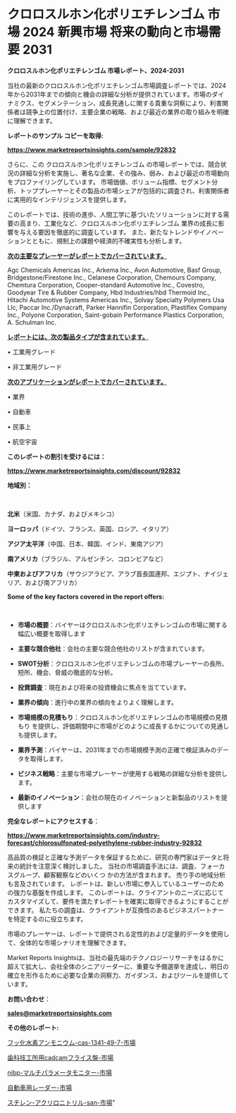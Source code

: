 # クロロスルホン化ポリエチレンゴム 市場 2024 新興市場 将来の動向と市場需要 2031

<strong>クロロスルホン化ポリエチレンゴム 市場レポート、2024-2031</strong>

当社の最新のクロロスルホン化ポリエチレンゴム市場調査レポートでは、2024年から2031年までの傾向と機会の詳細な分析が提供されています。市場のダイナミクス、セグメンテーション、成長見通しに関する貴重な洞察により、利害関係者は競争上の位置付け、主要企業の戦略、および最近の業界の取り組みを明確に理解できます。



<strong>レポートのサンプル コピーを取得:</strong> <a href=https://www.marketreportsinsights.com/sample/92832>

<strong><u>https://www.marketreportsinsights.com/sample/92832</u></strong></a>

さらに、この クロロスルホン化ポリエチレンゴム の市場レポートでは、競合状況の詳細な分析を実施し、著名な企業、その強み、弱み、および最近の市場動向をプロファイリングしています。 市場価値、ボリューム指標、セグメント分析、トッププレーヤーとその製品の市場シェアが包括的に調査され、利害関係者に実用的なインテリジェンスを提供します。

このレポートでは、技術の進歩、人間工学に基づいたソリューションに対する需要の高まり、工業化など、クロロスルホン化ポリエチレンゴム 業界の成長に影響を与える要因を徹底的に調査しています。 また、新たなトレンドやイノベーションとともに、規制上の課題や経済的不確実性も分析します。



<strong><u>次の主要なプレーヤーがレポートでカバーされています。</u></strong>

Agc Chemicals Americas Inc., Arkema Inc., Avon Automotive, Basf Group, Bridgestone/Firestone Inc., Celanese Corporation, Chemours Company, Chemtura Corporation, Cooper-standard Automotive Inc., Covestro, Goodyear Tire & Rubber Company, Hbd Industries/hbd Thermoid Inc., Hitachi Automotive Systems Americas Inc., Solvay Specialty Polymers Usa Llc, Paccar Inc./Dynacraft, Parker Hannifin Corporation, Plastiflex Company Inc., Polyone Corporation, Saint-gobain Performance Plastics Corporation, A. Schulman Inc.



<strong><u><b>レポートには、次の製品タイプが含まれています。</b></u></strong>

• 工業用グレード

• 非工業用グレード



<strong><u><b>次のアプリケーションがレポートでカバーされています。</b></u></strong>

• 業界

• 自動車

• 民事上

• 航空宇宙



<strong><b>このレポートの割引を受けるには：</b></strong>

<a href=https://www.marketreportsinsights.com/discount/92832>

<strong><u>https://www.marketreportsinsights.com/discount/92832</u></strong></a>



<strong>地域別：</strong>

<strong> </strong>



<strong>北米</strong>（米国、カナダ、およびメキシコ）



<strong>ヨーロッパ</strong>（ドイツ、フランス、英国、ロシア、イタリア）



<strong>アジア太平洋</strong>（中国、日本、韓国、インド、東南アジア）



<strong>南アメリカ</strong>（ブラジル、アルゼンチン、コロンビアなど）



<strong>中東およびアフリカ</strong>（サウジアラビア、アラブ首長国連邦、エジプト、ナイジェリア、および南アフリカ）



<strong>Some of the key factors covered in the report offers:</strong>

<strong> </strong>
<ul>
  <li>

<strong>市場の概要</strong>：バイヤーはクロロスルホン化ポリエチレンゴムの市場に関する幅広い概要を取得します</li>
  <li>

<strong>主要な競合他社</strong>：会社の主要な競合他社のリストが含まれています。</li>
  <li>

<strong>SWOT分析</strong>：クロロスルホン化ポリエチレンゴムの市場プレーヤーの長所、短所、機会、脅威の徹底的な分析。</li>
  <li>

<strong>投資調査</strong>：現在および将来の投資機会に焦点を当てています。</li>
  <li>

<strong>業界の傾向</strong>：進行中の業界の傾向をよりよく理解します。</li>
  <li>

<strong>市場規模の見積もり</strong>：クロロスルホン化ポリエチレンゴムの市場規模の見積もり を提供し、評価期間中に市場がどのように成長するかについての見通しも提供します。</li>
  <li>

<strong>業界予測</strong>：バイヤーは、2031年までの市場規模予測の正確で検証済みのデータを取得します。</li>
  <li>

<strong>ビジネス戦略</strong>：主要な市場プレーヤーが使用する戦略の詳細な分析を提供します。</li>
  <li>

<strong>最新のイノベーション</strong>：会社の現在のイノベーションと新製品のリストを提供します</li>
</ul>


<strong>完全なレポートにアクセスする</strong>：

<a href=https://www.marketreportsinsights.com/industry-forecast/chlorosulfonated-polyethylene-rubber-industry-92832>

<strong><u>https://www.marketreportsinsights.com/industry-forecast/chlorosulfonated-polyethylene-rubber-industry-92832</u></strong></a>

高品質の検証と正確な予測データを保証するために、研究の専門家はデータと将来の統計を注意深く検討しました。 当社の市場調査手法には、調査、フォーカスグループ、顧客観察などのいくつ かの方法が含まれます。 売り手の地域分析も言及されています。 レポートは、新しい市場に参入しているユーザーのための強力な基盤を作成します。 このレポートは、クライアントのニーズに応じてカスタマイズして、要件を満たすレポートを確実に取得できるようにすることができます。 私たちの調査は、クライアントが互換性のあるビジネスパートナーを特定するのに役立ちます。

市場のプレーヤーは、レポートで提供される定性的および定量的データを使用して、全体的な市場シナリオを理解できます。

Market Reports Insightsは、当社の最先端のテクノロジーリサーチをはるかに超えて拡大し、会社全体のシニアリーダーに、重要な予備選挙を達成し、明日の確立を形作るために必要な企業の洞察力、ガイダンス、およびツールを提供しています。



<strong><b>お問い合わせ</b></strong>：

<a href=mailto:sales@marketreportsinsights.com>

<strong><u>sales@marketreportsinsights.com</u></strong></a>



<strong>その他のレポート:</strong>

<a href=https://www.linkedin.com/pulse/フッ化水素アンモニウム-cas-1341-49-7-市場-2023-収益と成長ドライバー-a4kzf/>フッ化水素アンモニウム-cas-1341-49-7-市場</a>

<a href=https://www.linkedin.com/pulse/歯科技工所用cadcamフライス盤-市場-2023-推進要因と成長機会-pkqaf/>歯科技工所用cadcamフライス盤-市場</a>

<a href=https://www.linkedin.com/pulse/nibp-マルチパラメータモニター-市場-2023-swot-分析と成長率-2030-pr-news-hub-ovynf/>nibp-マルチパラメータモニター-市場</a>

<a href=https://www.linkedin.com/pulse/自動車用レーダー-市場-2023-年のダイナミクスとビジネストレンド-u7odf/>自動車用レーダー-市場</a>

<a href=https://www.linkedin.com/pulse/スチレン-アクリロニトリル-san-市場-2023-収益と成長ドライバー-sdc1f/>スチレン-アクリロニトリル-san-市場</a>"
